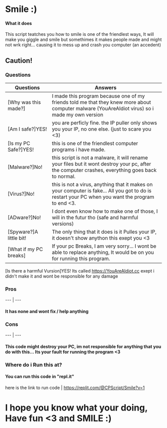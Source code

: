 # Smile :)
#### What it does
This script teatches you how to smile is one of the friendlest ways, It will make you giggle and smile but somethimes it makes people made and might not wrk right... causing it to mess up and crash you computer (an accedent)

## Caution!


### Questions
Questions | Answers
--------- | ---------
[Why was this made?] | I made this program because one of my friends told me that they knew more about computer malware (YouAreAIdiot virus) so i made my own version
[Am I safe?]YES! | you are perficly fine. the IP puller only shows you your IP, no one else. (just to scare you <3)
[Is my PC Safe?]YES! | this is one of the friendlest computer programs i have made.
[Malware?]No! | this script is not a malware, it will rename your files but it wont destroy your pc, after the computer crashes, everything goes back to normal.
[Virus?]No! | this is not a virus, anything that it makes on your computer is fake... All you got to do is restart your PC when you want the program to end <3.
[ADware?]No! | I dont even know how to make one of those, I will in the futur tho (safe and harmful versions)
[Spyware?]A little bit! | The only thing that it does is it Pulles your IP, it doesn't show anython this exept you <3
[What if my PC breaks] | If your pc Breaks, I am very sorry... I wont be able to replace anything, It would be on you for running this program.
[Is there a harmful Vursion]YES! Its called https://YouAreAIdiot.cc exept i didn't make it and wont be responsible for any damage

### Pros
--- | ---
#### It has none and wont fix / help anything


### Cons
--- | --- 
#### This code might destroy your PC, im not responsible for anything that you do with this... Its your fault for running the program <3


### Where do i Run this at?
#### You can run this code in "repl.it"
here is the link to run code  |  https://replit.com/@CPScript/Smile?v=1

# I hope you know what your doing, Have fun <3 and SMILE :)
